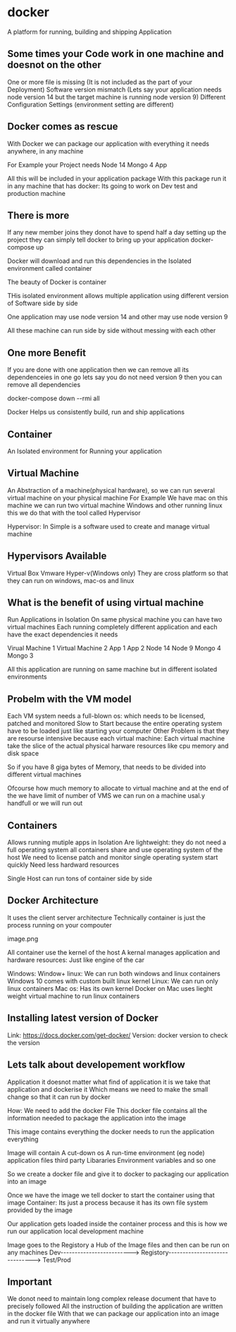 # docker
A platform for running, building and shipping Application

## Some times your Code work in one machine and doesnot on the other
One or more file is missing (It is not included as the part of your Deployment)
Software version mismatch (Lets say your application needs node version 14 but the target machine is running node version 9)
Different Configuration Settings (environment setting are different)

## Docker comes as rescue
With Docker we can package our application with everything it needs anywhere, in any machine

For Example your Project needs
Node 14
Mongo 4
App

All this will be included in your application package
With this package run it in any machine that has docker: Its going to work on Dev test and production machine

## There is more 
If any new member joins they donot have to spend half a day setting up the project they can simply tell docker to 
bring up your application
docker-compose up

Docker will download and run this dependencies in the Isolated environment called container

The beauty of Docker is container

THis isolated environment allows multiple application using different version of Software side by side

One application may use node version 14 and other may use node version 9

All these machine can run side by side without messing with each other


## One more Benefit
If you are done with one application then we can remove all its dependenceies in one go
lets say you do not need version 9 then you can remove all dependencies

docker-compose down --rmi all

Docker Helps us consistently build, run and ship applications

## Container
An Isolated environment for Running your application 

## Virtual Machine
An Abstraction of a machine(physical hardware), so we can run several virtual machine on your physical machine
For Example We have mac on this machine we can run two virtual machine Windows and other running linux this we do that with the tool called Hypervisor

Hypervisor: In Simple is a software used to create and manage virtual machine

## Hypervisors Available
Virtual Box
Vmware
Hyper-v(Windows only)
They are cross platform so that they can run on windows, mac-os and linux

## What is the benefit of using virtual machine
Run Applications in Isolation
On same physical machine you can have two virtual machines
Each running completely different application and each have the exact dependencies it needs

Virual Machine 1                            Virtual Machine 2
App 1                                       App 2
Node 14                                     Node 9
Mongo 4                                     Mongo 3

All this application are running on same machine but in different isolated environments

## Probelm with the VM model
Each VM system needs a full-blown os: which needs to be licensed, patched and monitored
Slow to Start because the entire operating system have to be loaded just like starting your computer
Other Problem is that they are resourse intensive because each virtual machine: Each virtual machine take the slice of the actual physical harware resources like cpu memory and disk space

So if you have 8 giga bytes of Memory, that needs to be divided into different virtual machines

Ofcourse how much memory to allocate to virtual machine and at the end of the we have limit of number of VMS
we can run on a machine usal.y handfull or we will run out

## Containers
Allows running mutiple apps in Isolation
Are lightweight: they do not need a full operating system
all containers share and use operating system of the host
We need to license patch and monitor single operating system
start quickly
Need less hardward resources


Single Host can run tons of container side by side

## Docker Architecture
It uses the client server architecture
Technically container is just the process running on your compouter

image.png

All container use the kernel of the host
A kernal manages application and hardware resources: Just like engine of the car

Windows: Window+ linux: We can run both windows and linux containers Windows 10 comes with custom built linux kernel
Linux: We can run only linux containers
Mac os: Has its own kernel Docker on Mac uses lieght weight virtual machine to run linux containers


## Installing latest version of Docker
Link: https://docs.docker.com/get-docker/
Version: docker version to check the version

## Lets talk about developement workflow
Application it doesnot matter what find of application it is we take that application and dockerise it 
Which means we need to make the small change so that it can run by docker

How: We need to add the docker File
This docker file contains all the information needed to package the application into the image

This image contains everything the docker needs to run the application everything


Image will contain
A cut-down os
A run-time environment (eg node)
application files
third party Libararies
Environment variables and so one

So we create a docker file and give it to docker to packaging our application into an image

Once we have the image we tell docker to start the container using that image
Container: Its just a process because it has its own file system provided by the image

Our application gets loaded inside the container process and this is how we run our application local development machine


Image goes to the Registory a Hub of the Image files and then can be run on any machines
Dev-------------------------> Registory------------------------------> Test/Prod


## Important
We donot need to maintain long complex release document that have to precisely followed 
All the instruction of building the application are written in the docker file
With that we can package our application into an image and run it virtually anywhere
































